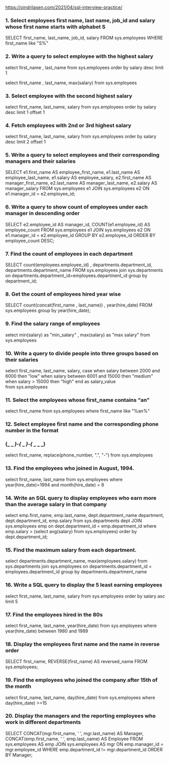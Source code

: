 https://oindrilasen.com/2021/04/sql-interview-practice/ 

### 1. Select employees first name, last name, job_id and salary whose first name starts with alphabet S
 
 SELECT first_name, last_name, job_id, salary
 FROM sys.employees
 WHERE first_name like "S%"


### 2. Write a query to select employee with the highest salary

select first_name , last_name
from sys.employees
order by salary desc
limit 1 

select first_name , last_name, max(salary)
from sys.employees

### 3. Select employee with the second highest salary

select first_name, last_name, salary
from sys.employees
order by salary desc
limit 1 offset 1

### 4. Fetch employees with 2nd or 3rd highest salary

select first_name, last_name, salary
from sys.employees
order by salary desc
limit 2 offset 1

### 5. Write a query to select employees and their corresponding managers and their salaries

SELECT 
    e1.first_name AS employee_first_name,
    e1.last_name AS employee_last_name,
    e1.salary AS employee_salary,
    e2.first_name AS manager_first_name,
    e2.last_name AS manager_last_name,
    e2.salary AS manager_salary
FROM 
    sys.employees e1
JOIN 
    sys.employees e2 ON e1.manager_id = e2.employee_id;

### 6. Write a query to show count of employees under each manager in descending order


SELECT 
    e2.employee_id AS manager_id,
    COUNT(e1.employee_id) AS employee_count
FROM sys.employees e1
JOIN sys.employees e2 ON e1.manager_id = e2.employee_id
GROUP BY e2.employee_id
ORDER BY employee_count DESC;

### 7. Find the count of employees in each department

SELECT count(employees.employee_id) , departments.department_id, departments.department_name
FROM sys.employees
join sys.departments on departments.department_id=employees.department_id
group by department_id;



### 8. Get the count of employees hired year wise

SELECT count(concat(first_name , last_name)) , year(hire_date)
FROM sys.employees
group by year(hire_date);


### 9. Find the salary range of employees

select min(salary) as "min_salary" , max(salary) as "max salary"
from sys.employees

### 10. Write a query to divide people into three groups based on their salaries

select first_name, last_name, salary,
case
	when salary between 2000 and 6000 then "low"
    when salary between 6001 and 15000 then "medium"
    when salary > 15000 then "high"
end as salary_value    
from sys.employees

### 11. Select the employees whose first_name contains “an”

select first_name
from sys.employees
where first_name like "%an%"

### 12. Select employee first name and the corresponding phone number in the format
### (_ _ _)-(_ _ _)-(_ _ _ _)

select first_name, replace(phone_number, ".", "-")
from sys.employees

### 13. Find the employees who joined in August, 1994.

select first_name, last_name
from sys.employees
where year(hire_date)=1994 and month(hire_date) = 8

### 14. Write an SQL query to display employees who earn more than the average salary in that company

select 
 emp.first_name, 
 emp.last_name,
 dept.department_name department,
 dept.department_id,
 emp.salary
 from sys.departments dept
 JOIN sys.employees emp on dept.department_id = emp.department_id
 where emp.salary > (select avg(salary) from sys.employees)
 order by dept.department_id;

### 15. Find the maximum salary from each department.

select departments.department_name, max(employees.salary)
from sys.departments
join sys.employees on departments.department_id = employees.department_id
group by departments.department_name

### 16. Write a SQL query to display the 5 least earning employees

select first_name, last_name, salary
from sys.employees
order by salary asc 
limit 5

### 17. Find the employees hired in the 80s

select first_name, last_name, year(hire_date)
from sys.employees
where year(hire_date) between 1980 and 1989


### 18. Display the employees first name and the name in reverse order

SELECT  first_name, REVERSE(first_name) AS reversed_name
FROM  sys.employees;

### 19. Find the employees who joined the company after 15th of the month

select first_name, last_name, day(hire_date)
from sys.employees
where day(hire_date) >=15


### 20. Display the managers and the reporting employees who work in different departments

SELECT 
    CONCAT(mgr.first_name, ' ', mgr.last_name) AS Manager,
    CONCAT(emp.first_name, ' ', emp.last_name) AS Employee
FROM 
    sys.employees AS emp
JOIN 
    sys.employees AS mgr ON emp.manager_id = mgr.employee_id
WHERE 
    emp.department_id != mgr.department_id
ORDER BY 
    Manager;






